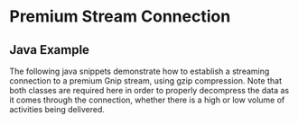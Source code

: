 <h1>Premium Stream Connection</h1>
<h2>Java Example</h2>
<p>The following java snippets demonstrate how to establish a streaming connection to a premium Gnip stream, using gzip compression.  Note that both classes are required here in order to properly decompress the data as it comes through the connection, whether there is a high or low volume of activities being delivered.</p>

